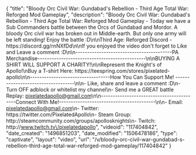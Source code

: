 {
    "title": "Bloody Orc Civil War: Gundabad's Rebellion - Third Age Total War: Reforged Mod Gameplay",
    "description": "Bloody Orc Civil War: Gundabad's Rebellion - Third Age Total War: Reforged Mod Gameplay - Today we have a Sub Commanders battle between the Orcs of Gundabad and Mordor.  A bloody Orc civil war has broken out in Middle-earth.  But only one army will be left standing! Enjoy the battle :D\n\nThird Age: Reforged Discord - https:\/\/discord.gg\/rnNXfDd\n\nIf you enjoyed the video don't forget to Like and Leave a comment :D\n\n-----------------------------------------PA Merchandise----------------------------------------------\n\nBUYING A SHIRT WILL SUPPORT A CHARITY!\n\nRepresent the Knight's of Apollo!\nBuy a T-shirt Here: https:\/\/teespring.com\/stores\/pixelated-apollo\n\n----------------------------------How You Can Support Me! -----------------------------------\n\n- Like, share and leave a comment :D\n- Turn OFF adblock or whitelist my channel\n- Send me a GREAT battle Replay: pixelatedapollo@gmail.com\n\n------------------------------------------Connect With Me!-----------------------------------------\n\n- Email: pixelatedapollo@gmail.com\n- Twitter: https:\/\/twitter.com\/PixelatedApollo\n- Steam Group:  http:\/\/steamcommunity.com\/groups\/apollosknights\n- Twitch: http:\/\/www.twitch.tv\/pixelatedapollo",
    "videoid": "117404842",
    "date_created": "1496851203",
    "date_modified": "1506478186",
    "type": "captivate",
    "layout": "video",
    "url": "\/v\/bloody-orc-civil-war-gundabad-s-rebellion-third-age-total-war-reforged-mod-gameplay\/117404842"
}